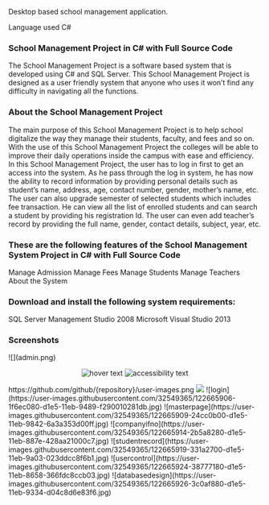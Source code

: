 Desktop based school management application.

Language used C#

<h3>School Management Project in C# with Full Source Code</h3>
The School Management Project is a software based system that is developed using C# and SQL Server. This School Management Project is designed as a user friendly system that anyone who uses it won’t find any difficulty in navigating all the functions.

<h3>About the School Management Project</h3>
The main purpose of this School Management Project is to help school digitalize the way they manage their students, faculty, and fees and so on. With the use of this School Management Project the colleges will be able to improve their daily operations inside the campus with ease and efficiency. In this School Management Project, the user has to log in first to get an access into the system. As he pass through the log in system, he has now the ability to record information by providing personal details such as student’s name, address, age, contact number, gender, mother’s name, etc. The user can also upgrade semester of selected students which includes fee transaction. He can view all the list of enrolled students and can search a student by providing his registration Id. The user can even add teacher’s record by providing the full name, gender, contact details, subject, year, etc.

<h3>These are the following features of the School Management System Project in C# with Full Source Code</h3>
Manage Admission
Manage Fees
Manage Students
Manage Teachers
About the System

<h3>Download and install the following system requirements:</h3>
SQL Server Management Studio 2008
 Microsoft Visual Studio 2013

<h3>Screenshots</h3>
![](admin.png)
<p align="center">
  <img src="https://github.com/indra-codemyprojects/SchoolManagementSystem/login.jpg" width="350" title="hover text">
  <img src="https://github.com/indra-codemyprojects/SchoolManagementSystem/masterpage.jpg" width="350" alt="accessibility text">
</p>
https://github.com/github/{repository}/user-images.png
<img src=![keypro](https://user-images.githubusercontent.com/32549365/122665902-1978df80-d1e5-11eb-8bfa-1c29c26bf1e3.jpg) </img>
![login](https://user-images.githubusercontent.com/32549365/122665906-1f6ec080-d1e5-11eb-9489-f290010281db.jpg)
![masterpage](https://user-images.githubusercontent.com/32549365/122665909-24cc0b00-d1e5-11eb-9842-6a3a353d00ff.jpg)
![companyifno](https://user-images.githubusercontent.com/32549365/122665914-2b5a8280-d1e5-11eb-887e-428aa21000c7.jpg)
![studentrecord](https://user-images.githubusercontent.com/32549365/122665919-331a2700-d1e5-11eb-9a03-023ddcc8f6b1.jpg)
![usercontrol](https://user-images.githubusercontent.com/32549365/122665924-38777180-d1e5-11eb-8658-366fdc8ccb03.jpg)
![databasedesign](https://user-images.githubusercontent.com/32549365/122665926-3c0af880-d1e5-11eb-9334-d04c8d6e83f6.jpg)
